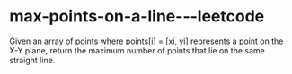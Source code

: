 # max-points-on-a-line---leetcode
Given an array of points where points[i] = [xi, yi] represents a point on the X-Y plane, return the maximum number of points that lie on the same straight line.
